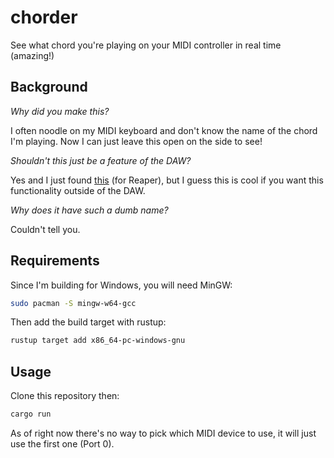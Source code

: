 # chorder

See what chord you're playing on your MIDI controller in real time (amazing!)

## Background

*Why did you make this?*

I often noodle on my MIDI keyboard and don't know the name of the chord I'm playing. Now I can just leave this open on the side to see!

*Shouldn't this just be a feature of the DAW?*

Yes and I just found [this](https://forums.cockos.com/showthread.php?t=263150) (for Reaper), but I guess this is cool if you want this functionality outside of the DAW.

*Why does it have such a dumb name?*

Couldn't tell you.

## Requirements

Since I'm building for Windows, you will need MinGW:

```bash
sudo pacman -S mingw-w64-gcc
```

Then add the build target with rustup:

```bash
rustup target add x86_64-pc-windows-gnu
```

## Usage

Clone this repository then:

```bash
cargo run
```

As of right now there's no way to pick which MIDI device to use, it will just use the first one (Port 0).
